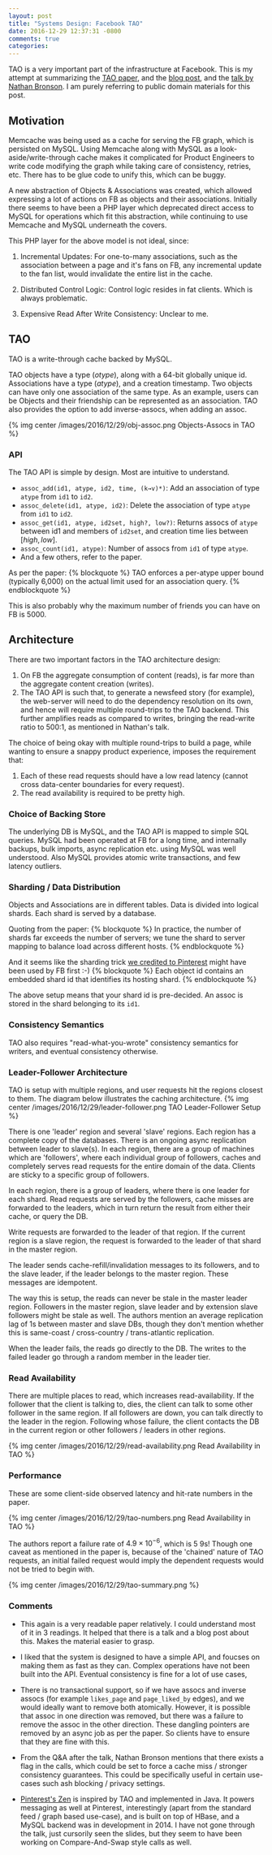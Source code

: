 ```yaml
---
layout: post
title: "Systems Design: Facebook TAO"
date: 2016-12-29 12:37:31 -0800
comments: true
categories:
---
```

TAO is a very important part of the infrastructure at Facebook. This is my attempt at summarizing the <a href="https://www.usenix.org/system/files/conference/atc13/atc13-bronson.pdf" target="_blank">TAO paper</a>, and the <a href="https://www.facebook.com/notes/facebook-engineering/tao-the-power-of-the-graph/10151525983993920/" target="_blank">blog post</a>, and the <a href="https://www.usenix.org/conference/atc13/technical-sessions/presentation/bronson" target="_blank">talk by Nathan Bronson</a>. I am purely referring to public domain materials for this post.

## Motivation
Memcache was being used as a cache for serving the FB graph, which is persisted on MySQL. Using Memcache along with MySQL as a look-aside/write-through cache makes it complicated for Product Engineers to write code modifying the graph while taking care of consistency, retries, etc. There has to be glue code to unify this, which can be buggy.

A new abstraction of Objects & Associations was created, which allowed expressing a lot of actions on FB as objects and their associations. Initially there seems to have been a PHP layer which deprecated direct access to MySQL for operations which fit this abstraction, while continuing to use Memcache and MySQL underneath the covers.

This PHP layer for the above model is not ideal, since:

1. Incremental Updates: For one-to-many associations, such as the association between a page and it's fans on FB, any incremental update to the fan list, would invalidate the entire list in the cache.

2. Distributed Control Logic: Control logic resides in fat clients. Which is always problematic.

3. Expensive Read After Write Consistency: Unclear to me.

## TAO

TAO is a write-through cache backed by MySQL.

TAO objects have a type ($otype$), along with a 64-bit globally unique id. Associations have a type ($atype$), and a creation timestamp. Two objects can have only one association of the same type. As an example, users can be Objects and their friendship can be represented as an association. TAO also provides the option to add inverse-assocs, when adding an assoc.

{% img center /images/2016/12/29/obj-assoc.png Objects-Assocs in TAO %}


### API
The TAO API is simple by design. Most are intuitive to understand.

* `assoc_add(id1, atype, id2, time, (k→v)*)`: Add an association of type `atype` from `id1` to `id2`.
* `assoc_delete(id1, atype, id2)`: Delete the association of type `atype` from `id1` to `id2`.
* `assoc_get(id1, atype, id2set, high?, low?)`: Returns assocs of `atype` between id1 and members of `id2set`, and creation time lies between $[high, low]$.
* `assoc_count(id1, atype)`: Number of assocs from `id1` of type `atype`.
* And a few others, refer to the paper.



As per the paper:
{% blockquote %}
TAO enforces a per-atype upper bound (typically 6,000) on the actual limit used for an association query.
{% endblockquote %}

This is also probably why the maximum number of friends you can have on FB is 5000.

## Architecture

There are two important factors in the TAO architecture design:

1. On FB the aggregate consumption of content (reads), is far more than the aggregate content creation (writes).
2. The TAO API is such that, to generate a newsfeed story (for example), the web-server will need to do the dependency resolution on its own, and hence will require multiple round-trips to the TAO backend. This further amplifies reads as compared to writes, bringing the read-write ratio to 500:1, as mentioned in Nathan's talk.

The choice of being okay with multiple round-trips to build a page, while wanting to ensure a snappy product experience, imposes the requirement that:

1. Each of these read requests should have a low read latency (cannot cross data-center boundaries for every request).
2. The read availability is required to be pretty high.

### Choice of Backing Store
The underlying DB is MySQL, and the TAO API is mapped to simple SQL queries. MySQL had been operated at FB for a long time, and internally backups, bulk imports, async replication etc. using MySQL was well understood. Also MySQL provides atomic write transactions, and few latency outliers.

### Sharding / Data Distribution
Objects and Associations are in different tables. Data is divided into logical shards. Each shard is served by a database.

Quoting from the paper:
{% blockquote %}
In practice, the number of shards far exceeds the number of servers; we tune the shard to server mapping to balance load across different hosts.
{% endblockquote %}

And it seems like the sharding trick <a href="http://blog.gaurav.im/2016/11/17/sharding-databases-a-quick-trick/" target="_blank">we credited to Pinterest</a> might have been used by FB first :-)
{% blockquote %}
Each object id contains an embedded shard id that identifies its hosting shard.
{% endblockquote %}

The above setup means that your shard id is pre-decided. An assoc is stored in the shard belonging to its `id1`.

### Consistency Semantics
TAO also requires "read-what-you-wrote" consistency semantics for writers, and eventual consistency otherwise.

### Leader-Follower Architecture
TAO is setup with multiple regions, and user requests hit the regions closest to them. The diagram below illustrates the caching architecture.
{% img center /images/2016/12/29/leader-follower.png TAO Leader-Follower Setup %}

There is one 'leader' region and several 'slave' regions. Each region has a complete copy of the databases. There is an ongoing async replication between leader to slave(s). In each region, there are a group of machines which are 'followers', where each individual group of followers, caches and completely serves read requests for the entire domain of the data. Clients are sticky to a specific group of followers.

In each region, there is a group of leaders, where there is one leader for each shard. Read requests are served by the followers, cache misses are forwarded to the leaders, which in turn return the result from either their cache, or query the DB.

Write requests are forwarded to the leader of that region. If the current region is a slave region, the request is forwarded to the leader of that shard in the master region.

The leader sends cache-refill/invalidation messages to its followers, and to the slave leader, if the leader belongs to the master region. These messages are idempotent.

The way this is setup, the reads can never be stale in the master leader region. Followers in the master region, slave leader and by extension slave followers might be stale as well. The authors mention an average replication lag of 1s between master and slave DBs, though they don't mention whether this is same-coast / cross-country / trans-atlantic replication.

When the leader fails, the reads go directly to the DB. The writes to the failed leader go through a random member in the leader tier.

### Read Availability
There are multiple places to read, which increases read-availability. If the follower that the client is talking to, dies, the client can talk to some other follower in the same region. If all followers are down, you can talk directly to the leader in the region. Following whose failure, the client contacts the DB in the current region or other followers / leaders in other regions.

{% img center /images/2016/12/29/read-availability.png Read Availability in TAO %}

### Performance
These are some client-side observed latency and hit-rate numbers in the paper.

{% img center /images/2016/12/29/tao-numbers.png Read Availability in TAO %}

The authors report a failure rate of $4.9 × 10^{−6}$, which is 5 9s! Though one caveat as mentioned in the paper is, because of the 'chained' nature of TAO requests, an initial failed request would imply the dependent requests would not be tried to begin with.

{% img center /images/2016/12/29/tao-summary.png %}

### Comments
* This again is a very readable paper relatively. I could understand most of it in 3 readings. It helped that there is a talk and a blog post about this. Makes the material easier to grasp.

* I liked that the system is designed to have a simple API, and foucses on making them as fast as they can. Complex operations have not been built into the API. Eventual consistency is fine for a lot of use cases,

* There is no transactional support, so if we have assocs and inverse assocs (for example `likes_page` and `page_liked_by` edges), and we would ideally want to remove both atomically. However, it is possible that assoc in one direction was removed, but there was a failure to remove the assoc in the other direction. These dangling pointers are removed by an async job as per the paper. So clients have to ensure that they are fine with this.

* From the Q&A after the talk, Nathan Bronson mentions that there exists a flag in the calls, which could be set to force a cache miss / stronger consistency guarantees. This could be specifically useful in certain use-cases such ash blocking / privacy settings.

* <a href="https://www.infoq.com/presentations/zen-pinterest-graph-storage-service" target="_blank">Pinterest's Zen</a> is inspired by TAO and implemented in Java. It powers messaging as well at Pinterest, interestingly (apart from the standard feed / graph based use-case), and is built on top of HBase, and a MySQL backend was in development in 2014. I have not gone through the talk, just cursorily seen the slides, but they seem to have been working on Compare-And-Swap style calls as well.
